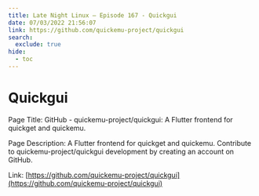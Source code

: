 ```yaml
---
title: Late Night Linux – Episode 167 - Quickgui
date: 07/03/2022 21:56:07
link: https://github.com/quickemu-project/quickgui
search:
  exclude: true
hide:
  - toc
---
```


# Quickgui

Page Title: GitHub - quickemu-project/quickgui: A Flutter frontend for quickget and quickemu.

Page Description: A Flutter frontend for quickget and quickemu. Contribute to quickemu-project/quickgui development by creating an account on GitHub. 

Link: [https://github.com/quickemu-project/quickgui](https://github.com/quickemu-project/quickgui)